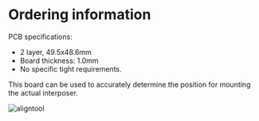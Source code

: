 # Ordering information

PCB specifications:
 * 2 layer, 49.5x48.6mm
 * Board thickness: 1.0mm
 * No specific tight requirements.

This board can be used to accurately determine the position for mounting the actual interposer.

![aligntool](https://github.com/zzattack/xbox-cpu-interposer/assets/835006/6950bc34-5361-46d8-992c-bd4768a69752)
